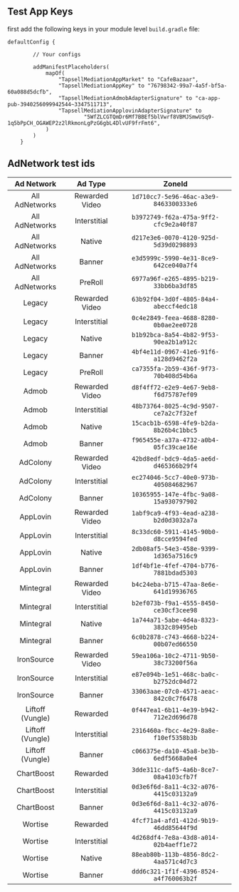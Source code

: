 ## Test App Keys

first add the following keys in your module level `build.gradle` file:

```
defaultConfig {

        // Your configs

        addManifestPlaceholders(
            mapOf(
                "TapsellMediationAppMarket" to "CafeBazaar",
                "TapsellMediationAppKey" to "76798342-99a7-4a5f-bf5a-60a088d5dcfb",
                "TapsellMediationAdmobAdapterSignature" to "ca-app-pub-3940256099942544~3347511713",
                "TapsellMediationApplovinAdapterSignature" to
                        "5WfZLCGTQmDr6Mf7BBEf5blVwrf8VBMJSmwUSq9-1q5bPpCH_OGAWEP2z2lRkmonLgPzG6gbL4DlvUF9frFmt6",
            )
        )
    }
```

## AdNetwork test ids

|    Ad Network    |    Ad Type     |                 ZoneId                 |
|:----------------:|:--------------:|:--------------------------------------:|
|  All AdNetworks  | Rewarded Video | `1d710cc7-5e96-46ac-a3e9-8463300333e6` |
|  All AdNetworks  |  Interstitial  | `b3972749-f62a-475a-9ff2-cfc9e2a40f87` |
|  All AdNetworks  |     Native     | `d217e3e6-0070-4120-925d-5d39d0298893` |
|  All AdNetworks  |     Banner     | `e3d5999c-5990-4e31-8ce9-642ce040a7f4` |
|  All AdNetworks  |    PreRoll     | `6977a96f-e265-4895-b219-33bb6ba3df85` |
|      Legacy      | Rewarded Video | `63b92f04-3d0f-4805-84a4-abeccf4edc18` |
|      Legacy      |  Interstitial  | `0c4e2849-feea-4688-8280-0b0ae2ee0728` |
|      Legacy      |     Native     | `b1b92bca-8a54-4b82-9f53-90ea2b1a912c` |
|      Legacy      |     Banner     | `4bf4e11d-0967-41e6-91f6-a128d9462f2a` |
|      Legacy      |    PreRoll     | `ca7355fa-2b59-436f-9f73-70b408d54b6a` |
|      Admob       | Rewarded Video | `d8f4ff72-e2e9-4e67-9eb8-f6d75787ef09` |
|      Admob       |  Interstitial  | `48b73764-8025-4c9d-9507-ce7a2c7f32ef` |
|      Admob       |     Native     | `15cacb1b-6598-4fe9-b2da-8b26b4c1bbc5` |
|      Admob       |     Banner     | `f965455e-a37a-4732-a0b4-05fc39cae16e` |
|     AdColony     | Rewarded Video | `42bd8edf-bdc9-4da5-ae6d-d465366b29f4` |
|     AdColony     |  Interstitial  | `ec274046-5cc7-40e0-973b-405084682967` |
|     AdColony     |     Banner     | `10365955-147e-4fbc-9a08-15a930797902` |
|     AppLovin     | Rewarded Video | `1abf9ca9-4f93-4ead-a238-b2d0d3032a7a` |
|     AppLovin     |  Interstitial  | `8c33dc60-5911-4145-90b0-d8cce9594fed` |
|     AppLovin     |     Native     | `2db08af5-54e3-458e-9399-1d365a7516c9` |
|     AppLovin     |     Banner     | `1df4bf1e-4fef-4704-b776-7881bdad5303` |
|    Mintegral     | Rewarded Video | `b4c24eba-b715-47aa-8e6e-641d19936765` |
|    Mintegral     |  Interstitial  | `b2ef073b-f9a1-4555-8450-ce30cf3cee98` |
|    Mintegral     |     Native     | `1a744a71-5abe-4d4a-8323-3832c89495eb` |
|    Mintegral     |     Banner     | `6c0b2878-c743-4668-b224-00b07ed66550` |
|    IronSource    | Rewarded Video | `59ea106a-10c2-4711-9b50-38c73200f56a` |
|    IronSource    |  Interstitial  | `e87e094b-1e51-468c-ba0c-b2752dc04d72` |
|    IronSource    |     Banner     | `33063aae-07c0-4571-aeac-842c0c7f6478` |
| Liftoff (Vungle) |    Rewarded    | `0f447ea1-6b11-4e39-b942-712e2d696d78` |
| Liftoff (Vungle) |  Interstitial  | `2316460a-fbcc-4e29-8a8e-f10ef5358b3b` |
| Liftoff (Vungle) |     Banner     | `c066375e-da10-45a8-be3b-6edf5668a0e4` |
|    ChartBoost    |    Rewarded    | `3dde311c-daf5-4a6b-8ce7-08a4103cfb7f` |
|    ChartBoost    |  Interstitial  | `0d3e6f6d-8a11-4c32-a076-4415c03132a9` |
|    ChartBoost    |     Banner     | `0d3e6f6d-8a11-4c32-a076-4415c03132a9` |
|     Wortise      |    Rewarded    | `4fcf71a4-afd1-412d-9b19-46dd85644f9d` |
|     Wortise      |  Interstitial  | `4d268df4-7e8a-43d8-a014-02b4aeff1e72` |
|     Wortise      |     Native     | `88eab80b-113b-4856-8dc2-4aa571c4d7c3` |
|     Wortise      |     Banner     | `ddd6c321-1f1f-4396-8524-a4f760063b2f` |
